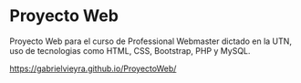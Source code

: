 # Proyecto Web
Proyecto Web para el curso de Professional Webmaster dictado en la UTN, uso de tecnologias como HTML, CSS, Bootstrap, PHP y MySQL.

https://gabrielvieyra.github.io/ProyectoWeb/
